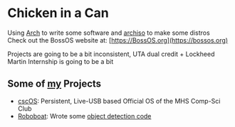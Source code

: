 # Chicken in a Can
Using [Arch](https://github.com/archlinux) to write some software and [archiso](https://github.com/archlinux/archiso) to make some distros  
Check out the BossOS website at: [https://BossOS.org](https://bossos.org)

Projects are going to be a bit inconsistent, UTA dual credit + Lockheed Martin Internship is going to be a bit

## Some of [my](https://github.com/Chicken-in-a-Can) Projects
 - [cscOS](https://github.com/Chicken-in-a-Can/cscOS): Persistent, Live-USB based Official OS of the MHS Comp-Sci Club
 - [Roboboat](https://github.com/MHSeals): Wrote some [object detection code](https://github.com/MHSeals/BuoyDetection)
